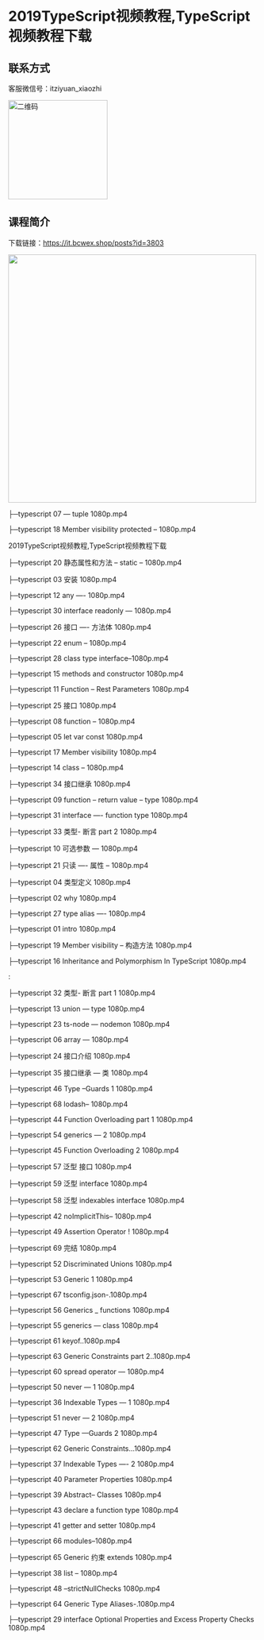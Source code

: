 # 2019TypeScript视频教程,TypeScript视频教程下载

## 联系方式

客服微信号：itziyuan_xiaozhi

<img src="https://ziyuanyun.oss-cn-guangzhou.aliyuncs.com/common/20240614073449/666b82192834a.jpg" width="200" height="200" alt="二维码">

## 课程简介

下载链接：https://it.bcwex.shop/posts?id=3803

<img src="https://ziyuanyun.oss-cn-guangzhou.aliyuncs.com/yun/20240515185338/664494325d38c.jpg" width="500" alt="">

  ├─typescript 07 &#8212; tuple 1080p.mp4

 ├─typescript 18 Member visibility protected &#8211; 1080p.mp4

 2019TypeScript视频教程,TypeScript视频教程下载



 ├─typescript 20 静态属性和方法 &#8211; static &#8211; 1080p.mp4

 ├─typescript 03 安装 1080p.mp4

 ├─typescript 12 any &#8212;- 1080p.mp4

 ├─typescript 30 interface readonly &#8212; 1080p.mp4

 ├─typescript 26 接口 &#8212;- 方法体 1080p.mp4

 ├─typescript 22 enum &#8211; 1080p.mp4

 ├─typescript 28 class type interface&#8211;1080p.mp4

 ├─typescript 15 methods and constructor 1080p.mp4

 ├─typescript 11 Function &#8211; Rest Parameters 1080p.mp4

 ├─typescript 25 接口 1080p.mp4

 ├─typescript 08 function &#8211; 1080p.mp4

 ├─typescript 05 let var const 1080p.mp4

 ├─typescript 17 Member visibility 1080p.mp4

 ├─typescript 14 class &#8211; 1080p.mp4

 ├─typescript 34 接口继承 1080p.mp4

 ├─typescript 09 function &#8211; return value &#8211; type 1080p.mp4

 ├─typescript 31 interface &#8212;- function type 1080p.mp4

 ├─typescript 33 类型- 断言 part 2 1080p.mp4

 ├─typescript 10 可选参数 &#8212; 1080p.mp4

 ├─typescript 21 只读 &#8212;- 属性 &#8211; 1080p.mp4

 ├─typescript 04 类型定义 1080p.mp4

 ├─typescript 02 why 1080p.mp4

 ├─typescript 27 type alias &#8212;- 1080p.mp4

 ├─typescript 01 intro 1080p.mp4

 ├─typescript 19 Member visibility &#8211; 构造方法 1080p.mp4

 ├─typescript 16 Inheritance and Polymorphism In TypeScript 1080p.mp4

 :

 ├─typescript 32 类型- 断言 part 1 1080p.mp4

 ├─typescript 13 union &#8212; type 1080p.mp4

 ├─typescript 23 ts-node &#8212; nodemon 1080p.mp4

 ├─typescript 06 array &#8212; 1080p.mp4

 ├─typescript 24 接口介绍 1080p.mp4

 ├─typescript 35 接口继承 &#8212; 类 1080p.mp4

 ├─typescript 46 Type &#8211;Guards 1 1080p.mp4

 ├─typescript 68 lodash&#8211; 1080p.mp4

 ├─typescript 44 Function Overloading part 1 1080p.mp4

 ├─typescript 54 generics &#8212; 2 1080p.mp4

 ├─typescript 45 Function Overloading 2 1080p.mp4

 ├─typescript 57 泛型 接口 1080p.mp4

 ├─typescript 59 泛型 interface 1080p.mp4

 ├─typescript 58 泛型 indexables interface 1080p.mp4

 ├─typescript 42 noImplicitThis&#8211; 1080p.mp4

 ├─typescript 49 Assertion Operator ! 1080p.mp4

 ├─typescript 69 完结 1080p.mp4

 ├─typescript 52 Discriminated Unions 1080p.mp4

 ├─typescript 53 Generic 1 1080p.mp4

 ├─typescript 67 tsconfig.json-.1080p.mp4

 ├─typescript 56 Generics _ functions 1080p.mp4

 ├─typescript 55 generics &#8212; class 1080p.mp4

 ├─typescript 61 keyof..1080p.mp4

 ├─typescript 63 Generic Constraints part 2..1080p.mp4

 ├─typescript 60 spread operator &#8212; 1080p.mp4

 ├─typescript 50 never &#8212; 1 1080p.mp4

 ├─typescript 36 Indexable Types &#8212; 1 1080p.mp4

 ├─typescript 51 never &#8212; 2 1080p.mp4

 ├─typescript 47 Type &#8212;Guards 2 1080p.mp4

 ├─typescript 62 Generic Constraints&#8230;1080p.mp4

 ├─typescript 37 Indexable Types &#8212;- 2 1080p.mp4

 ├─typescript 40 Parameter Properties 1080p.mp4

 ├─typescript 39 Abstract&#8211; Classes 1080p.mp4

 ├─typescript 43 declare a function type 1080p.mp4

 ├─typescript 41 getter and setter 1080p.mp4

 ├─typescript 66 modules&#8211;1080p.mp4

 ├─typescript 65 Generic 约束 extends 1080p.mp4

 ├─typescript 38 list &#8211; 1080p.mp4

 ├─typescript 48 &#8211;strictNullChecks 1080p.mp4

 ├─typescript 64 Generic Type Aliases-.1080p.mp4

 ├─typescript 29 interface Optional Properties and Excess Property Checks 1080p.mp4

  